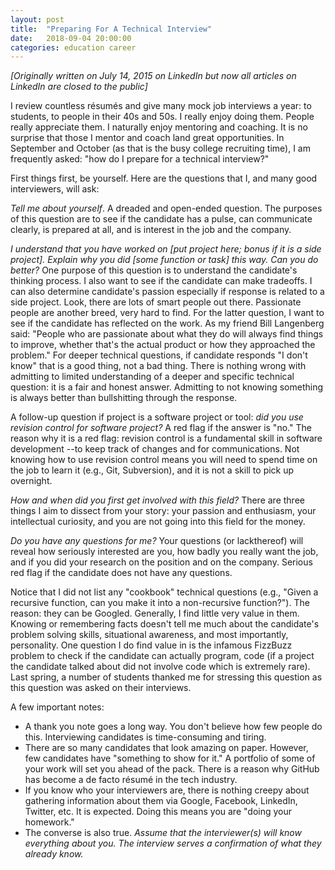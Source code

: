 ```yaml
---
layout: post
title:  "Preparing For A Technical Interview"
date:   2018-09-04 20:00:00
categories: education career
---
```


_[Originally written on July 14, 2015 on LinkedIn but now all articles on LinkedIn are closed to the public]_

I review countless résumés and give many mock job interviews a year: to students, to people in their 40s and 50s.  I really enjoy doing them.  People really appreciate them.  I naturally enjoy mentoring and coaching.  It is no surprise that those I mentor and coach land great opportunities.  In September and October (as that is the busy college recruiting time), I am frequently asked: "how do I prepare for a technical interview?"

First things first, be yourself. Here are the questions that I, and many good interviewers, will ask:

_Tell me about yourself_. A dreaded and open-ended question. The purposes of this question are to see if the candidate has a pulse, can communicate clearly, is prepared at all, and is interest in the job and the company.

_I understand that you have worked on [put project here; bonus if it is a side project]. Explain why you did [some function or task] this way. Can you do better?_ One purpose of this question is to understand the candidate's thinking process. I also want to see if the candidate can make tradeoffs. I can also determine candidate's passion especially if response is related to a side project. Look, there are lots of smart people out there. Passionate people are another breed, very hard to find. For the latter question, I want to see if the candidate has reflected on the work.  As my friend Bill Langenberg said: "People who are passionate about what they do will always find things to improve, whether that's the actual product or how they approached the problem." For deeper technical questions, if candidate responds "I don't know" that is a good thing, not a bad thing. There is nothing wrong with admitting to limited understanding of a deeper and specific technical question: it is a fair and honest answer. Admitting to not knowing something is always better than bullshitting through the response.

A follow-up question if project is a software project or tool: _did you use revision control for software project?_ A red flag if the answer is "no."  The reason why it is a red flag: revision control is a fundamental skill in software development --to keep track of changes and for communications.  Not knowing how to use revision control means you will need to spend time on the job to learn it (e.g., Git, Subversion), and it is not a skill to pick up overnight.

_How and when did you first get involved with this field?_  There are three things I aim to dissect from your story: your passion and enthusiasm, your intellectual curiosity, and you are not going into this field for the money.

_Do you have any questions for me?_ Your questions (or lackthereof) will reveal how seriously interested are you, how badly you really want the job, and if you did your research on the position and on the company. Serious red flag if the candidate does not have any questions.

Notice that I did not list any "cookbook" technical questions (e.g., "Given a recursive function, can you make it into a non-recursive function?").  The reason: they can be Googled.  Generally, I find little very value in them.  Knowing or remembering facts doesn't tell me much about the candidate's problem solving skills, situational awareness, and most importantly, personality.  One question I do find value in is the infamous FizzBuzz problem to check if the candidate can actually program, code (if a project the candidate talked about did not involve code which is extremely rare).  Last spring, a number of students thanked me for stressing this question as this question was asked on their interviews.

A few important notes:

* A thank you note goes a long way.  You don't believe how few people do this.  Interviewing candidates is time-consuming and tiring.
* There are so many candidates that look amazing on paper. However, few candidates have "something to show for it." A portfolio of some of your work will set you ahead of the pack. There is a reason why GitHub has become a de facto résumé in the tech industry.
* If you know who your interviewers are, there is nothing creepy about gathering information about them via Google, Facebook, LinkedIn, Twitter, etc. It is expected. Doing this means you are "doing your homework."
* The converse is also true. _Assume that the interviewer(s) will know everything about you. The interview serves a confirmation of what they already know._